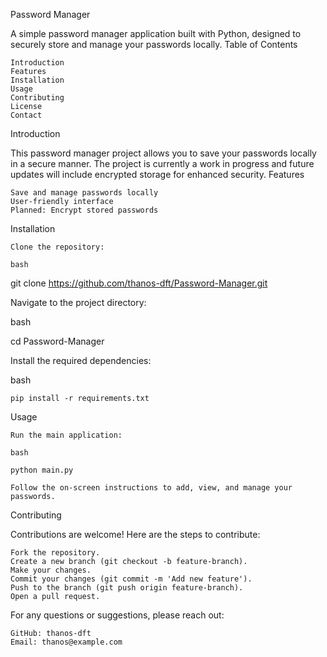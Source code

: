 Password Manager

A simple password manager application built with Python, designed to securely store and manage your passwords locally.
Table of Contents

    Introduction
    Features
    Installation
    Usage
    Contributing
    License
    Contact

Introduction

This password manager project allows you to save your passwords locally in a secure manner. The project is currently a work in progress and future updates will include encrypted storage for enhanced security.
Features

    Save and manage passwords locally
    User-friendly interface
    Planned: Encrypt stored passwords

Installation

    Clone the repository:

    bash

git clone https://github.com/thanos-dft/Password-Manager.git

Navigate to the project directory:

bash

cd Password-Manager

Install the required dependencies:

bash

    pip install -r requirements.txt

Usage

    Run the main application:

    bash

    python main.py

    Follow the on-screen instructions to add, view, and manage your passwords.

Contributing

Contributions are welcome! Here are the steps to contribute:

    Fork the repository.
    Create a new branch (git checkout -b feature-branch).
    Make your changes.
    Commit your changes (git commit -m 'Add new feature').
    Push to the branch (git push origin feature-branch).
    Open a pull request.


For any questions or suggestions, please reach out:

    GitHub: thanos-dft
    Email: thanos@example.com
